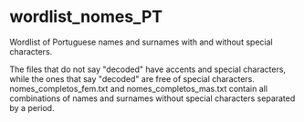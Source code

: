 # wordlist_nomes_PT
Wordlist of Portuguese names and surnames with and without special characters.

The files that do not say "decoded" have accents and special characters, while the ones that say "decoded" are free of special characters.
nomes_completos_fem.txt and nomes_completos_mas.txt contain all combinations of names and surnames without special characters separated by a period.

